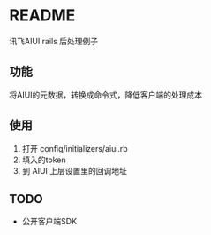 # README

讯飞AIUI rails 后处理例子

## 功能

将AIUI的元数据，转换成命令式，降低客户端的处理成本

## 使用

1. 打开 config/initializers/aiui.rb
2. 填入的token
3. 到 AIUI 上层设置里的回调地址

## TODO

- 公开客户端SDK
